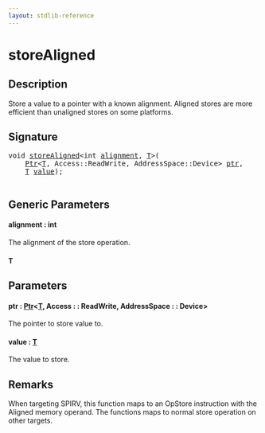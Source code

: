 ```yaml
---
layout: stdlib-reference
---
```


# storeAligned

## Description

Store a value to a pointer with a known alignment.
Aligned stores are more efficient than unaligned stores on some platforms.



## Signature 

<pre>
<span class="code_keyword">void</span> <a href="storealigned-5.html">storeAligned</a>&lt;<span class="code_keyword">int</span> <a href="storealigned-5.html#decl-alignment" class="code_var">alignment</a>, <a href="storealigned-5.html#typeparam-T" class="code_type">T</a>&gt;(
    <a href="../types/ptr-0/index.html" class="code_type">Ptr</a>&lt;<a href="storealigned-5.html#typeparam-T" class="code_type">T</a>, Access::ReadWrite, AddressSpace::Device&gt; <a href="storealigned-5.html#decl-ptr" class="code_param">ptr</a>,
    <a href="storealigned-5.html#typeparam-T" class="code_type">T</a> <a href="storealigned-5.html#decl-value" class="code_param">value</a>);

</pre>

## Generic Parameters

####  <a id="decl-alignment"></a>alignment  : int
The alignment of the store operation.

####  <a id="typeparam-T"></a>T

## Parameters

####  <a id="decl-ptr"></a>ptr  : [Ptr](../types/ptr-0/index.html)\<[T](../types/ptr-0/index.html#typeparam-T), Access : : ReadWrite, AddressSpace : : Device\>
The pointer to store value to.

####  <a id="decl-value"></a>value  : [T](storealigned-5.html#typeparam-T)
The value to store.


## Remarks
When targeting SPIRV, this function maps to an <span class='code'>OpStore</span> instruction with the <span class='code'>Aligned</span> memory operand.
The functions maps to normal store operation on other targets.


